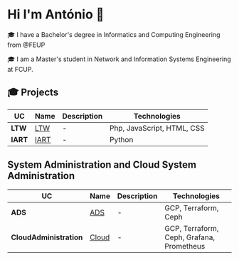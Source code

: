 # Hi I'm António 👋

🎓 I have a Bachelor's degree in Informatics and Computing Engineering from @FEUP  

🎓 I am a Master's student in Network and Information Systems Engineering at FCUP.  


## 🎓 Projects 

| UC   | Name | Description | Technologies |
|------|------|-------------|---------------|
| **LTW** | [LTW](https://github.com/antoniosantos1602/LTW) | - | Php, JavaScript, HTML, CSS |
| **IART** | [IART](https://github.com/antoniosantos1602/IART) | - | Python |



## System Administration and Cloud System Administration 

| UC   | Name | Description | Technologies |
|------|------|-------------|---------------|
| **ADS** | [ADS](https://github.com/antoniosantos1602/ADS) | - | GCP, Terraform, Ceph |
| **CloudAdministration** | [Cloud](https://github.com/antoniosantos1602/IART) | - | GCP, Terraform, Ceph, Grafana, Prometheus |

